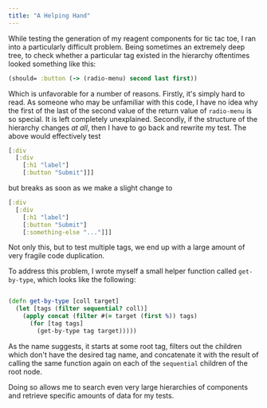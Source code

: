 ```yaml
---
title: "A Helping Hand"
---
```


While testing the generation of my reagent components for tic tac toe, I ran into a particularly difficult problem. Being sometimes an extremely deep tree, to check whether a particular tag existed in the hierarchy oftentimes looked something like this:

```clojure
(should= :button (-> (radio-menu) second last first))
```

Which is unfavorable for a number of reasons. Firstly, it's simply hard to read. As someone who may be unfamiliar with this code, I have no idea why the first of the last of the second value of the return value of `radio-menu` is so special. It is left completely unexplained. Secondly, if the structure of the hierarchy changes *at all*, then I have to go back and rewrite my test. The above would effectively test

```clojure
[:div
  [:div
    [:h1 "label"]
    [:button "Submit"]]]
```

but breaks as soon as we make a slight change to

```clojure
[:div
  [:div 
    [:h1 "label"]
    [:button "Submit"]
    [:something-else "..."]]]
```

Not only this, but to test multiple tags, we end up with a large amount of very fragile code duplication.

To address this problem, I wrote myself a small helper function called `get-by-type`, which looks like the following:

```clojure

(defn get-by-type [coll target]
  (let [tags (filter sequential? coll)]
    (apply concat (filter #(= target (first %)) tags)
      (for [tag tags]
        (get-by-type tag target)))))
```

As the name suggests, it starts at some root tag, filters out the children which don't have the desired tag name, and concatenate it with the result of calling the same function again on each of the `sequential` children of the root node. 

Doing so allows me to search even very large hierarchies of components and retrieve specific amounts of data for my tests.